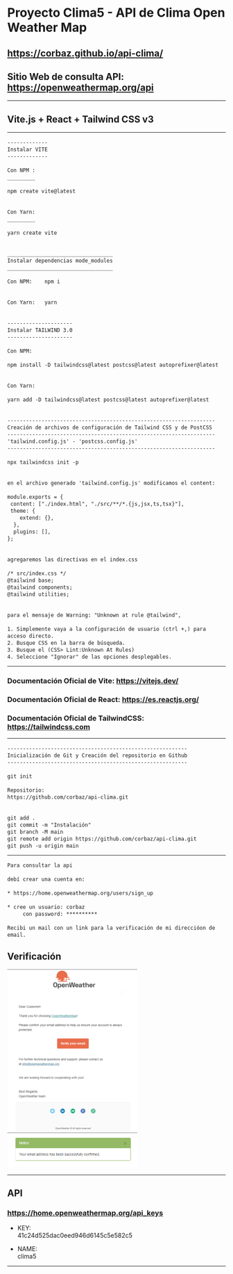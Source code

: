 # Proyecto Clima5 - API de Clima Open Weather Map

## https://corbaz.github.io/api-clima/

## Sitio Web de consulta API: https://openweathermap.org/api

---

## Vite.js + React + Tailwind CSS v3

---

```
-------------
Instalar VITE
-------------

Con NPM :
_________

npm create vite@latest


Con Yarn:
_________

yarn create vite


__________________________________
Instalar dependencias mode_modules
__________________________________

Con NPM:    npm i


Con Yarn:   yarn


---------------------
Instalar TAILWIND 3.0
---------------------

Con NPM:

npm install -D tailwindcss@latest postcss@latest autoprefixer@latest


Con Yarn:

yarn add -D tailwindcss@latest postcss@latest autoprefixer@latest


-------------------------------------------------------------------
Creación de archivos de configuración de Tailwind CSS y de PostCSS
-------------------------------------------------------------------
'tailwind.config.js' - 'postcss.config.js'
-------------------------------------------------------------------

npx tailwindcss init -p


en el archivo generado 'tailwind.config.js' modificamos el content:

module.exports = {
 content: ["./index.html", "./src/**/*.{js,jsx,ts,tsx}"],
 theme: {
    extend: {},
  },
  plugins: [],
};


agregaremos las directivas en el index.css

/* src/index.css */
@tailwind base;
@tailwind components;
@tailwind utilities;


para el mensaje de Warning: "Unknown at rule @tailwind",

1. Simplemente vaya a la configuración de usuario (ctrl +,) para acceso directo.
2. Busque CSS en la barra de búsqueda.
3. Busque el (CSS> Lint:Unknown At Rules)
4. Seleccione "Ignorar" de las opciones desplegables.

```

---

### Documentación Oficial de Vite: https://vitejs.dev/

### Documentación Oficial de React: https://es.reactjs.org/

### Documentación Oficial de TailwindCSS: https://tailwindcss.com

---

```
----------------------------------------------------------
Inicialización de Git y Creación del repositorio en Github
----------------------------------------------------------

git init

Repositorio:
https://github.com/corbaz/api-clima.git


git add .
git commit -m "Instalación"
git branch -M main
git remote add origin https://github.com/corbaz/api-clima.git
git push -u origin main

```

---

```
Para consultar la api

debí crear una cuenta en:

* https://home.openweathermap.org/users/sign_up

* cree un usuario: corbaz
     con password: **********

Recibi un mail con un link para la verificación de mi direccióon de email.
```

## Verificación

<img src="./assets/email.png" alt="email" width="300px"/>

<img src="./assets/verify.png" alt="verify" width="300px"/>

---

## API

### https://home.openweathermap.org/api_keys

- KEY:  
  41c24d525dac0eed946d6145c5e582c5

- NAME:  
  clima5

---
